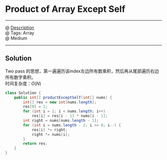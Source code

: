 # Product of Array Except Self
------------------
@ [Description](https://leetcode.com/problems/product-of-array-except-self/)  
@ Tags: Array  
@ Medium

------------------
## Solution
Two pass 的思想，第一遍遍历该index左边所有数乘积，然后再从尾部遍历右边所有数字乘积。  
时间复杂度：$O(N)$  
```java
class Solution {
    public int[] productExceptSelf(int[] nums) {
        int[] res = new int[nums.length];
        res[0] = 1;
        for (int i = 1; i < nums.length; i++)
            res[i] = res[i - 1] * nums[i - 1];
        int right = nums[nums.length - 1];
        for (int i = nums.length - 2; i >= 0; i--) {
            res[i] *= right;
            right *= nums[i];
        }
        return res;
    }
}
```
